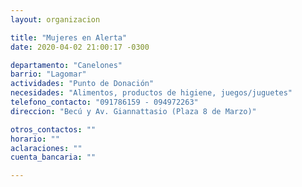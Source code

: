 ```yaml
---
layout: organizacion

title: "Mujeres en Alerta"
date: 2020-04-02 21:00:17 -0300

departamento: "Canelones"
barrio: "Lagomar"
actividades: "Punto de Donación"
necesidades: "Alimentos, productos de higiene, juegos/juguetes"
telefono_contacto: "091786159 - 094972263"
direccion: "Becú y Av. Giannattasio (Plaza 8 de Marzo)"

otros_contactos: ""
horario: ""
aclaraciones: ""
cuenta_bancaria: ""

---
```

